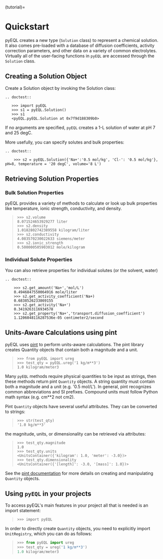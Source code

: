 (tutorial)=

# Quickstart

pyEQL creates a new type (`Solution` class) to represent a chemical solution.
It also comes pre-loaded with a database of diffusion coefficients, activity
correction parameters, and other data on a variety of common electrolytes.
Virtually all of the user-facing functions in `pyEQL` are accessed through the
`Solution` class.

## Creating a Solution Object

Create a Solution object by invoking the Solution class:

```{eval-rst}
.. doctest::

   >>> import pyEQL
   >>> s1 = pyEQL.Solution()
   >>> s1
   <pyEQL.pyEQL.Solution at 0x7f9d188309b0>

```

If no arguments are specified, `pyEQL` creates a 1-L solution of water at
pH 7 and 25 degC.

More usefully, you can specify solutes and bulk properties:

```{eval-rst}
.. doctest::

    >>> s2 = pyEQL.Solution({'Na+':'0.5 mol/kg', 'Cl-': '0.5 mol/kg'}, pH=8, temperature = '20 degC', volume='8 L')
```

## Retrieving Solution Properties

### Bulk Solution Properties

pyEQL provides a variety of methods to calculate or look up bulk properties
like temperature, ionic strength, conductivity, and density.

> ```pycon
> >>> s2.volume
> 8.071524653929277 liter
> >>> s2.density
> 1.0182802742389558 kilogram/liter
> >>> s2.conductivity
> 4.083570230022633 siemens/meter
> >>> s2.ionic_strength
> 0.500000505903012 mole/kilogram
> ```

### Individual Solute Properties

You can also retrieve properties for individual solutes (or the solvent, water)

```{eval-rst}
.. doctest::

    >>> s2.get_amount('Na+','mol/L')
    0.4946847550064916 mole/liter
    >>> s2.get_activity_coefficient('Na+)
    0.6838526233869155
    >>> s2.get_activity('Na+')
    0.3419263116934578
    >>> s2.get_property('Na+','transport.diffusion_coefficient')
    1.1206048116287536e-05 centimeter2/second
```

## Units-Aware Calculations using pint

pyEQL uses [pint](https://github.com/hgrecco/pint) to perform units-aware calculations. The pint library creates
Quantity objects that contain both a magnitude and a unit.

> ```pycon
> >>> from pyEQL import ureg
> >>> test_qty = pyEQL.ureg('1 kg/m**3')
> 1.0 kilogram/meter3
> ```

Many `pyEQL` methods require physical quantities to be input as strings, then these methods return pint `Quantity`  objects.
A string quantity must contain both a magnitude and a unit (e.g. '0.5 mol/L').
In general, pint recognizes common abbreviations and SI prefixes. Compound units must follow Python math syntax (e.g. cm\*\*2 not cm2).

Pint `Quantity`  objects have several useful attributes. They can be converted to strings:

> ```pycon
> >>> str(test_qty)
> '1.0 kg/m**3'
> ```

the magnitude, units, or dimensionality can be retrieved via attributes:

> ```pycon
> >>> test_qty.magnitude
> 1.0
> >>> test_qty.units
> <UnitsContainer({'kilogram': 1.0, 'meter': -3.0})>
> >>> test_qty.dimensionality
> <UnitsContainer({'[length]': -3.0, '[mass]': 1.0})>
> ```

See the [pint documentation](http://pint.readthedocs.io/) for more details on creating and manipulating `Quantity`  objects.

## Using `pyEQL` in your projects

To access pyEQL's main features in your project all that is needed is an import statement:

> ```pycon
> >>> import pyEQL
> ```

In order to directly create `Quantity`  objects, you need to explicitly import `UnitRegistry`, which you can do as follows:

> ```python
> >>> from pyEQL import ureg
> >>> test_qty = ureg('1 kg/m**3')
> 1.0 kilogram/meter3
> ```
